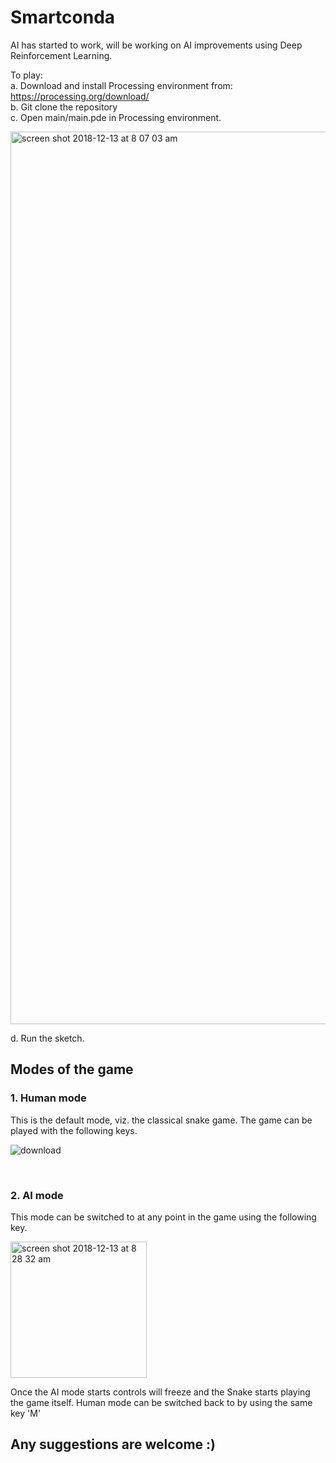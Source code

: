 # Smartconda
AI has started to work, will be working on AI improvements using Deep Reinforcement Learning.<br />

To play:<br />
a. Download and install Processing environment from: https://processing.org/download/ <br />
b. Git clone the repository <br />
c. Open main/main.pde in Processing environment.<br />

<img width="1428" alt="screen shot 2018-12-13 at 8 07 03 am" src="https://user-images.githubusercontent.com/26655149/49912015-9f966b80-feae-11e8-9802-4041eb4856a3.png">

d. Run the sketch.

## Modes of the game
### 1. Human mode<br />
This is the default mode, viz. the classical snake game. The game can be played with the following keys.<br />

![download](https://user-images.githubusercontent.com/26655149/49912376-f9e3fc00-feaf-11e8-86ab-221f56bf1df1.png)

<br />

### 2. AI mode<br />
This mode can be switched to at any point in the game using the following key. <br /> 

<img width="218" alt="screen shot 2018-12-13 at 8 28 32 am" src="https://user-images.githubusercontent.com/26655149/49912736-1fbdd080-feb1-11e8-87a4-184e4ab1c004.png">

<br />

Once the AI mode starts controls will freeze and the Snake starts playing the game itself. Human mode can be switched back to by using the same key 'M'<br />

## Any suggestions are welcome :)

